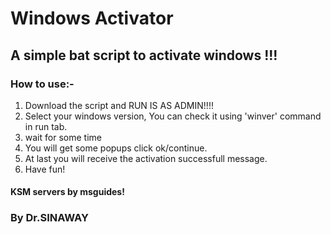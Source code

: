 # Windows Activator
## A simple bat script to activate windows !!!
### How to use:-
1. Download the script and RUN IS AS ADMIN!!!!
2. Select your windows version, You can check it using 'winver' command in run tab.
3. wait for some time
4. You will get some popups click ok/continue.
5. At last you will receive the activation successfull message.
6. Have fun!
#### KSM servers by msguides!


### By Dr.SINAWAY

